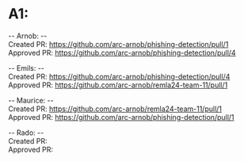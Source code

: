 # A1:
-- Arnob: --<br>
Created PR: https://github.com/arc-arnob/phishing-detection/pull/1<br>Approved PR: https://github.com/arc-arnob/phishing-detection/pull/4

-- Emils: --<br>
Created PR: https://github.com/arc-arnob/phishing-detection/pull/4<br>Approved PR: https://github.com/arc-arnob/remla24-team-11/pull/1

-- Maurice: --<br>
Created PR: https://github.com/arc-arnob/remla24-team-11/pull/1<br>Approved PR: https://github.com/arc-arnob/phishing-detection/pull/1

-- Rado: --<br>
Created PR: <br>Approved PR:
